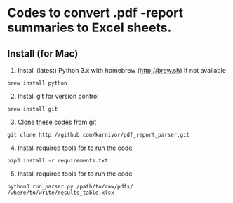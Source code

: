# Codes to convert .pdf -report summaries to Excel sheets.
## Install (for Mac)
1. Install (latest) Python 3.x with homebrew (http://brew.sh) if not available
```console
brew install python
```
2. Install git for version control
```console
brew install git
```
3. Clone these codes from git
```console
git clone http://github.com/karnivor/pdf_report_parser.git
```
4. Install required tools for to run the code 
```console
pip3 install -r requirements.txt
```
5. Install required tools for to run the code 
```console
python3 run_parser.py /path/to/raw/pdfs/ /where/to/write/results_table.xlsx
```

